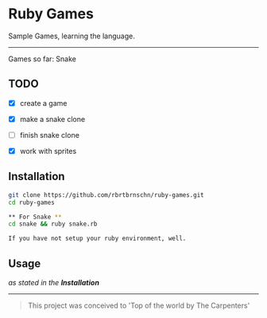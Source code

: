 # Ruby Games
Sample Games, learning the language. <hr/> Games so far: Snake
## TODO

* [X] create a game

* [X] make a snake clone

* [ ] finish snake clone

* [X] work with sprites

## Installation
``` bash
git clone https://github.com/rbrtbrnschn/ruby-games.git
cd ruby-games

** For Snake **
cd snake && ruby snake.rb

If you have not setup your ruby environment, well.

```


## Usage
*as stated in the **Installation***

<hr/> 

> This project was conceived to 'Top of the world by The Carpenters'
